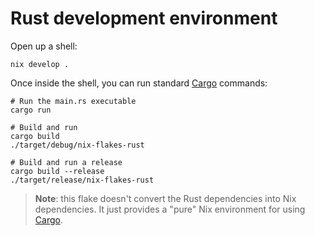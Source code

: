 # Rust development environment

Open up a shell:

```shell
nix develop .
```

Once inside the shell, you can run standard [Cargo] commands:

```shell
# Run the main.rs executable
cargo run

# Build and run
cargo build
./target/debug/nix-flakes-rust

# Build and run a release
cargo build --release
./target/release/nix-flakes-rust
```

> **Note**: this flake doesn't convert the Rust dependencies into Nix dependencies. It just provides a "pure" Nix environment for using [Cargo].

[cargo]: https://cargo.rs

